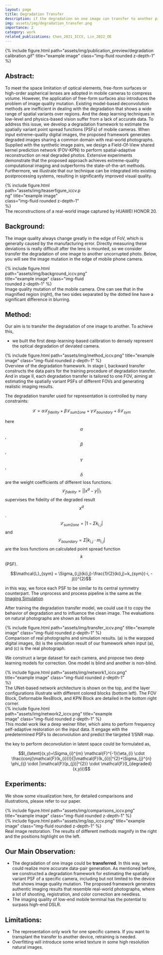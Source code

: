 ```yaml
---
layout: page
title: Degradation Transfer
description: if the degradation on one image can transfer to another picture?
img: assets/img/degradation_transfer.png
importance: 2
category: work
related_publications: Chen_2021_ICCV, Lin_2022_OE
---
```


<div class="row">
    <div class="col-sm d-flex justify-content-center mt-3 mt-md-0">
        {% include figure.html path="assets/img/publication_preview/degradation calibration.gif" title="example image" class="img-fluid rounded z-depth-1" %}
    </div>
</div>

## Abstract: 
To meet the space limitation of optical elements, free-form surfaces or high-order aspherical lenses are adopted in mobile cameras to compress volume. However, the application of free-form surfaces also introduces the problem of image quality mutation. Existing model-based deconvolution methods are inefficient in dealing with the degradation that shows a wide range of spatial variants over regions. And the deep learning techniques in low-level and physics-based vision suffer from a lack of accurate data. To address this issue, we develop a degradation framework to estimate the spatially variant point spread functions (PSFs) of mobile cameras. When input extreme-quality digital images, the proposed framework generates degraded images sharing a common domain with real-world photographs. Supplied with the synthetic image pairs, we design a Field-Of-View shared kernel prediction network (FOV-KPN) to perform spatial-adaptive reconstruction on real degraded photos. Extensive experiments demonstrate that the proposed approach achieves extreme-quality computational imaging and outperforms the state-of-the-art methods. Furthermore, we illustrate that our technique can be integrated into existing postprocessing systems, resulting in significantly improved visual quality.

<div class="row">
    <div class="col-sm d-flex justify-content-center mt-3 mt-md-0">
        <div style="max-width: 50%;">
            {% include figure.html path="assets/img/teaserfigure_iccv.png" title="example image" class="img-fluid rounded z-depth-1" %}
        </div>
    </div>
</div>
<div class="caption">
    The reconstructions of a real-world image captured by HUAWEI HONOR 20.
</div>

## Background:  
The image quality always change greatly in the edge of FoV, which is generally caused by the manufacturing error. Directly measuring these deviations is really difficult after the lens is mounted, so we consider transfer the degradation of one image to another uncorrupted photo. Below, you will see the image mutation in the edge of mobile phone camera.

<div class="row">
    <div class="col-sm d-flex justify-content-center mt-3 mt-md-0">
        <div style="max-width: 60%;">
            {% include figure.html path="assets/img/background_iccv.png" title="example image" class="img-fluid rounded z-depth-1" %}
        </div>
    </div>
</div>
<div class="caption">
    Image quality mutation of the mobile camera. One can see that in the magnified region (right), the two sides separated by the dotted line have a significant difference in blurring.
</div>

## Method: 
Our aim is to transfer the degradation of one image to another. To achieve this,

- we built the first deep-learning-based calibration to densely represent the optical degradation of deviated camera.

<div class="row">
    <div class="col-sm d-flex justify-content-center mt-3 mt-md-0">
        {% include figure.html path="assets/img/method_iccv.png" title="example image" class="img-fluid rounded z-depth-1" %}
    </div>
</div>
<div class="caption">
    Overview of the degradation framework. In stage I, backward transfer constructs the data pairs for the training procedure of degradation transfer. And in stage II, each degradation transfer is tailored to one FOV, aiming at estimating the spatially variant PSFs of different FOVs and generating realistic imaging results.
</div>

The degradation transfer used for representation is controlled by many constraints:

$$\mathcal{L} = \alpha \mathcal{L}_{fidelity} + \beta \mathcal{L}_{sum2one} + \gamma \mathcal{L}_{boundary} + \delta \mathcal{L}_{sym}$$

here $$\alpha$$, $$\beta$$, $$\gamma$$, $$\delta$$ are the weight coefficients of different loss functions. $$\mathcal{L}_{fidelity}=||x^{d}-y||_{1}$$ supervises the fidelity of the degraded result $$x^{d}$$. $$\mathcal{L}_{sum2one}=|1-\Sigma k_{i,j}|$$ and $$\mathcal{L}_{boundary}=\Sigma |k_{i,j} \cdot m_{i,j}|$$ are the loss functions on calculated point spread function $$k$$ (PSF). 

$$\mathcal{L}_{sym} = \Sigma_{i,j}(k(i,j)-\frac{1}{2}(k(i,j)+k_{sym}(-i, -j)))^{2}$$

in this way, we force each PSF to be similar to its central symmetry counterpart. The unprocess and process pipeline is the same as the [Imaging Simulation](https://tangeego.github.io/projects/1_project/)

After training the degradation transfer model, we could use it to copy the behavior of degradation and to influence the clean image. The evaluations on natural photographs are shown as follows

<div class="row">
    <div class="col-sm d-flex justify-content-center mt-3 mt-md-0">
        {% include figure.html path="assets/img/transfer_iccv.png" title="example image" class="img-fluid rounded z-depth-1" %}
    </div>
</div>
<div class="caption">
    Comparison of real photographs and simulation results. (a) is the warpped digital images, (b) is the simulation result of our framework when input (a), and (c) is the real photograph.
</div>

We construct a large dataset for each camera, and propose two deep learning models for correction. One model is blind and another is non-blind.

<div class="row">
    <div class="col-sm d-flex justify-content-center mt-3 mt-md-0">
        <div style="max-width: 80%;">
            {% include figure.html path="assets/img/network1_iccv.png" title="example image" class="img-fluid rounded z-depth-1" %}
        </div>
    </div>
</div>
<div class="caption">
    The UNet-based network architecture is shown on the top, and the layer configurations illustrate with different colored blocks (bottom left). The FOV Block, Deformable ResBlock, and KPN Block are detailed in the bottom right corner.
</div>

<div class="row">
    <div class="col-sm d-flex justify-content-center mt-3 mt-md-0">
        <div style="max-width: 80%;">
            {% include figure.html path="assets/img/network2_iccv.png" title="example image" class="img-fluid rounded z-depth-1" %}
        </div>
    </div>
</div>
<div class="caption">
    This model work like a deep weiner filter, which aims to perform frequency self-adaptive restoration on the input data. It engage with the predetermined PSFs to deconvolution and predict the targeted 1/SNR map.
</div>

the key to perform deconvolution in latent space could be formulated as,

$$I_{latent}(x,y)=\Sigma_{i}^{m} \mathcal{F}^{-1}(\eta_{i} \cdot \frac{conj(\mathcal{F}(k_{i}))}{|\mathcal{F}(k_{i})|^{2}+\Sigma_{j}^{n} \phi_{ij} \cdot |\mathcal{F}(p_{j})|^{2}} \cdot \mathcal{F}(I_{degraded}(x,y)))$$

## Experiments: 
We show some visualization here, for detailed comparisons and illustrations, please refer to our paper.
<div class="row">
    <div class="col-sm d-flex justify-content-center mt-3 mt-md-0">
        {% include figure.html path="assets/img/comparisons_iccv.png" title="example image" class="img-fluid rounded z-depth-1" %}
    </div>
</div>

<div class="row">
    <div class="col-sm d-flex justify-content-center mt-3 mt-md-0">
        {% include figure.html path="assets/img/isp_iccv.png" title="example image" class="img-fluid rounded z-depth-1" %}
    </div>
</div>
<div class="caption">
    Real image restoration. The results of different methods magnify in the right and the positions highlight on the left.
</div>

## Our Main Observation: 
- The degradation of one image could be **transferred**. In this way, we could realize more accurate data-pair generation. As mentioned before, we constructed a degradation framework for estimating the spatially variant PSF of a specific camera, including but not limited to the device that shows image quality mutation. The proposed framework generates authentic imaging results that resemble real-world photographs, where a lot of shooting, registration, and color correction are needless.
- The imaging quality of low-end mobile terminal has the potential to surpass high-end DSLR.

## Limitations:
- The representation only work for one specific camera. If you want to transplant the transfer to another device, retraining is needed.
- Overfitting will introduce some wried texture in some high resolution natural images.
